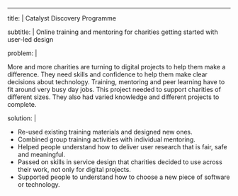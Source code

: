 ---
title: |
  Catalyst Discovery Programme

subtitle: |
  Online training and mentoring for charities getting started with user-led design

problem: |

 More and more charities are turning to digital projects to help them make a difference. They need skills and confidence to help them make clear decisions about technology.  Training, mentoring and peer learning have to fit around very busy day jobs. 
 This project needed to support charities of different sizes. They also had varied knowledge and different projects to complete.

solution: |
* Re-used existing training materials and designed new ones.
* Combined group training activities with individual mentoring.
* Helped people understand how to deliver user research that is fair, safe and meaningful.
* Passed on skills in service design that charities decided to use across their work, not only for digital projects.
* Supported people to understand how to choose a new piece of software or technology.
